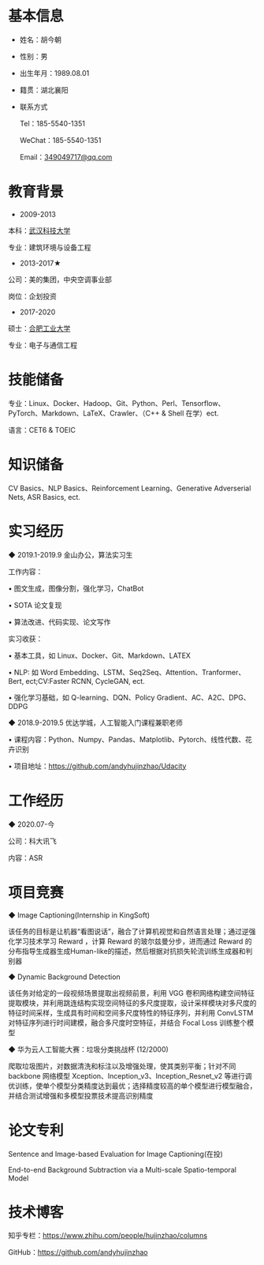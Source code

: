 # 基本信息
- 姓名：胡今朝
- 性别：男 
- 出生年月：1989.08.01
- 籍贯：湖北襄阳
- 联系方式

    Tel：185-5540-1351 

    WeChat：185-5540-1351

    Email：349049717@qq.com

# 教育背景
- 2009-2013 

本科：[武汉科技大学](http://www.wust.edu.cn/)

专业：建筑环境与设备工程

- 2013-2017★

公司：美的集团，中央空调事业部

岗位：企划投资

- 2017-2020 

硕士：[合肥工业大学](http://www.hfut.edu.cn/)

专业：电子与通信工程

# 技能储备
专业：Linux、Docker、Hadoop、Git、Python、Perl、Tensorflow、PyTorch、Markdown、LaTeX、Crawler、（C++ & Shell 在学）ect.

语言：CET6 & TOEIC

# 知识储备
CV Basics、NLP Basics、Reinforcement Learning、Generative Adverserial Nets, ASR Basics, ect.

# 实习经历
◆ 2019.1-2019.9 金山办公，算法实习生

工作内容：

• 图文生成，图像分割，强化学习，ChatBot

• SOTA 论文复现

• 算法改进、代码实现、论文写作

实习收获：

• 基本工具，如 Linux、Docker、Git、Markdown、LATEX

• NLP: 如 Word Embedding、LSTM、Seq2Seq、Attention、Tranformer、Bert, ect;CV:Faster RCNN, CycleGAN, ect.

• 强化学习基础，如 Q-learning、DQN、Policy Gradient、AC、A2C、DPG、DDPG

◆ 2018.9-2019.5 优达学城，人工智能入门课程兼职老师


• 课程内容：Python、Numpy、Pandas、Matplotlib、Pytorch、线性代数、花卉识别

• 项目地址：https://github.com/andyhujinzhao/Udacity
# 工作经历
◆ 2020.07-今

公司：科大讯飞

内容：ASR

# 项目竞赛
◆ Image Captioning(Internship in KingSoft)

该任务的目标是让机器“看图说话”，融合了计算机视觉和自然语言处理；通过逆强化学习技术学习 Reward ，计算 Reward 的玻尔兹曼分步，进而通过 Reward 的分布指导生成器生成Human-like的描述，然后根据对抗损失轮流训练生成器和判别器

◆ Dynamic Background Detection

该任务对给定的一段视频场景提取出视频前景，利用 VGG 卷积网络构建空间特征提取模块，并利用跳连结构实现空间特征的多尺度提取，设计采样模块对多尺度的特征时间采样，生成具有时间和空间多尺度特性的特征序列，并利用 ConvLSTM 对特征序列进行时间建模，融合多尺度时空特征，并结合 Focal Loss 训练整个模型

◆ 华为云人工智能大赛：垃圾分类挑战杯 (12/2000)

爬取垃圾图片，对数据清洗和标注以及增强处理，使其类别平衡；针对不同 backbone 网络模型 Xception、Inception_v3、Inception_Resnet_v2 等进行调优训练，使单个模型分类精度达到最优；选择精度较高的单个模型进行模型融合，并结合测试增强和多模型投票技术提高识别精度
# 论文专利
Sentence and Image-based Evaluation for Image Captioning(在投)

End-to-end Background Subtraction via a Multi-scale Spatio-temporal Model
# 技术博客
知乎专栏：https://www.zhihu.com/people/hujinzhao/columns

GitHub：https://github.com/andyhujinzhao
